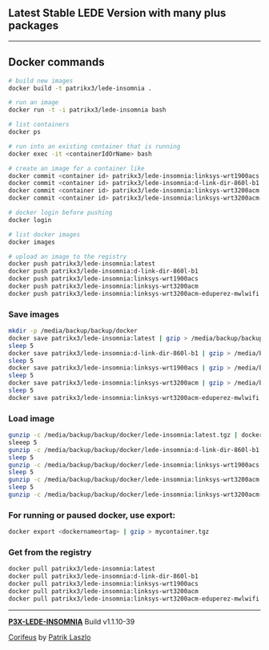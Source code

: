 [//]: #@corifeus-header

## Latest Stable LEDE Version with many plus packages

---
                        
[//]: #@corifeus-header:end
## Docker commands

```bash
# build new images
docker build -t patrikx3/lede-insomnia .

# run an image
docker run -t -i patrikx3/lede-insomnia bash

# list containers
docker ps

# run into an existing container that is running
docker exec -it <containerIdOrName> bash

# create an image for a container like
docker commit <container id> patrikx3/lede-insomnia:linksys-wrt1900acs
docker commit <container id> patrikx3/lede-insomnia:d-link-dir-860l-b1
docker commit <container id> patrikx3/lede-insomnia:linksys-wrt3200acm
docker commit <container id> patrikx3/lede-insomnia:linksys-wrt3200acm-eduperez-mwlwifi

# docker login before pushing
docker login

# list docker images
docker images

# upload an image to the registry
docker push patrikx3/lede-insomnia:latest
docker push patrikx3/lede-insomnia:d-link-dir-860l-b1
docker push patrikx3/lede-insomnia:linksys-wrt1900acs
docker push patrikx3/lede-insomnia:linksys-wrt3200acm
docker push patrikx3/lede-insomnia:linksys-wrt3200acm-eduperez-mwlwifi
```

### Save images
```bash
mkdir -p /media/backup/backup/docker
docker save patrikx3/lede-insomnia:latest | gzip > /media/backup/backup/docker/lede-insomnia:latest.tgz
sleep 5
docker save patrikx3/lede-insomnia:d-link-dir-860l-b1 | gzip > /media/backup/backup/docker/lede-insomnia:d-link-dir-860l-b1.tgz
sleep 5
docker save patrikx3/lede-insomnia:linksys-wrt1900acs | gzip > /media/backup/backup/docker/lede-insomnia:linksys-wrt1900acs.tgz
sleep 5
docker save patrikx3/lede-insomnia:linksys-wrt3200acm | gzip > /media/backup/backup/docker/lede-insomnia:linksys-wrt3200acm.tgz
sleep 5
docker save patrikx3/lede-insomnia:linksys-wrt3200acm-eduperez-mwlwifi | gzip > /media/backup/backup/docker/lede-insomnia:linksys-wrt3200acm-eduperez-mwlwifi.tgz
```

### Load image
```bash
gunzip -c /media/backup/backup/docker/lede-insomnia:latest.tgz | docker load
sleeep 5
gunzip -c /media/backup/backup/docker/lede-insomnia:d-link-dir-860l-b1.tgz | docker load
sleep 5
gunzip -c /media/backup/backup/docker/lede-insomnia:linksys-wrt1900acs.tgz | docker load
sleep 5
gunzip -c /media/backup/backup/docker/lede-insomnia:linksys-wrt3200acm.tgz | docker load
sleep 5
gunzip -c /media/backup/backup/docker/lede-insomnia:linksys-wrt3200acm-eduperez-mwlwifi.tgz | docker load
```

### For running or paused docker, use export:

```bash
docker export <dockernameortag> | gzip > mycontainer.tgz
```

### Get from the registry
```bash
docker pull patrikx3/lede-insomnia:latest
docker pull patrikx3/lede-insomnia:d-link-dir-860l-b1
docker pull patrikx3/lede-insomnia:linksys-wrt1900acs
docker pull patrikx3/lede-insomnia:linksys-wrt3200acm
docker pull patrikx3/lede-insomnia:linksys-wrt3200acm-eduperez-mwlwifi
```

[//]: #@corifeus-footer

---

[**P3X-LEDE-INSOMNIA**](https://pages.corifeus.com/lede-insomnia) Build v1.1.10-39

[Corifeus](http://www.corifeus.com) by [Patrik Laszlo](http://patrikx3.com)

[//]: #@corifeus-footer:end